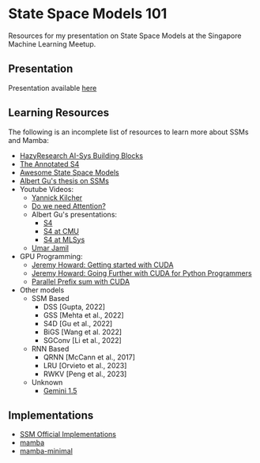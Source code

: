 # State Space Models 101

Resources for my presentation on State Space Models at the Singapore Machine Learning Meetup.

## Presentation
Presentation available [here](https://docs.google.com/presentation/d/1LGmjOENvTucCcObduRAg6fw1nWGHua25ERtKHrMo4fY/edit#slide=id.g268d3dcd4a7_1_119)
## Learning Resources

The following is an incomplete list of resources to learn more about SSMs and Mamba:

- [HazyResearch AI-Sys Building Blocks](https://github.com/HazyResearch/aisys-building-blocks/blob/main/README.md)
- [The Annotated S4](https://srush.github.io/annotated-s4/)
- [Awesome State Space Models](https://github.com/radarFudan/Awesome-state-space-models)
- [Albert Gu's thesis on SSMs](https://searchworks.stanford.edu/view/14784021)
- Youtube Videos:
  - [Yannick Kilcher](https://www.youtube.com/watch?v=9dSkvxS2EB0)
  - [Do we need Attention?](https://www.youtube.com/watch?v=dKJEpOtVgXc&t=585s)
  - Albert Gu's presentations:
    - [S4](https://www.youtube.com/watch?v=EvQ3ncuriCM&t=163s)
    - [S4 at CMU](https://www.youtube.com/watch?v=OpJMn8T7Z34&t=3089s)
    - [S4 at MLSys](https://www.youtube.com/watch?v=luCBXCErkCs&t=21s)
  - [Umar Jamil](https://www.youtube.com/watch?v=8Q_tqwpTpVU)
- GPU Programming:
  - [Jeremy Howard: Getting started with CUDA](https://www.youtube.com/watch?v=nOxKexn3iBo&t=12s&pp=ygUSamVyZW15IGhvd2FyZCBjdWRh)
  - [Jeremy Howard: Going Further with CUDA for Python Programmers](https://www.youtube.com/watch?v=eUuGdh3nBGo&pp=ygUSamVyZW15IGhvd2FyZCBjdWRh)
  - [Parallel Prefix sum with CUDA](https://developer.nvidia.com/gpugems/gpugems3/part-vi-gpu-computing/chapter-39-parallel-prefix-sum-scan-cuda)
- Other models
  - SSM Based
    - DSS 		[Gupta, 2022]
    - GSS 		[Mehta et al., 2022]
    - S4D 		[Gu et al., 2022]
    - BiGS 	[Wang et al. 2022]
    - SGConv 	[Li et al., 2022]
  - RNN Based
    - QRNN 	[McCann et al., 2017]
    - LRU 		[Orvieto et al., 2023]
    - RWKV 	[Peng et al., 2023]
  - Unknown
    - [Gemini 1.5](https://storage.googleapis.com/deepmind-media/gemini/gemini_v1_5_report.pdf)

## Implementations

- [SSM Official Implementations](https://github.com/state-spaces/)
- [mamba](https://github.com/state-spaces/mamba)
- [mamba-minimal](https://github.com/johnma2006/mamba-minimal)
